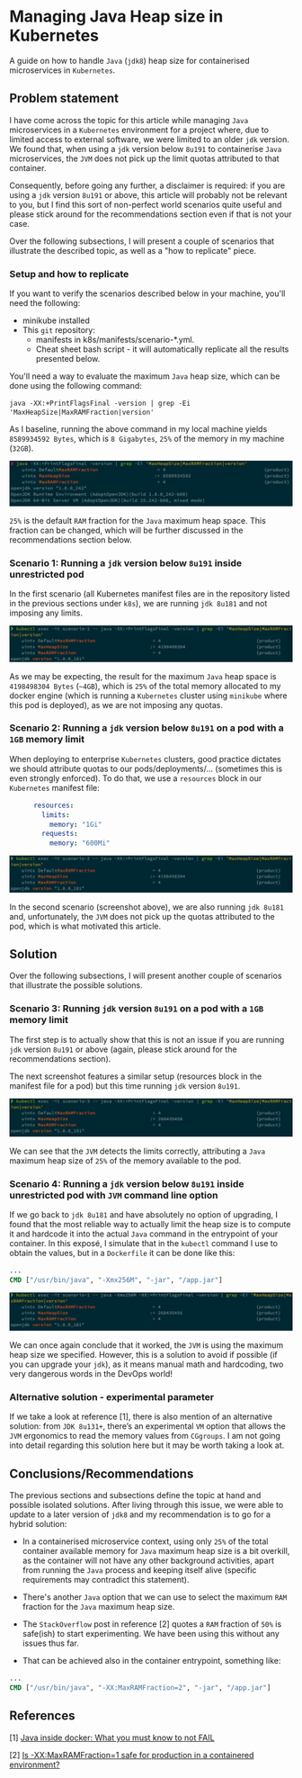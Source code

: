 # Managing Java Heap size in Kubernetes

A guide on how to handle `Java` (`jdk8`) heap size for containerised microservices in `Kubernetes`.

## Problem statement

I have come across the topic for this article while managing `Java` microservices in a `Kubernetes` environment for a project where, due to limited access to external software, we were limited to an older `jdk` version. We found that, when using a `jdk` version below `8u191` to containerise `Java` microservices, the `JVM` does not pick up the limit quotas attributed to that container.

Consequently, before going any further, a disclaimer is required: if you are using a `jdk` version `8u191` or above, this article will probably not be relevant to you, but I find this sort of non-perfect world scenarios quite useful and please stick around for the recommendations section even if that is not your case. 

Over the following subsections, I will present a couple of scenarios that illustrate the described topic, as well as a "how to replicate" piece.

### Setup and how to replicate

If you want to verify the scenarios described below in your machine, you'll need the following:

* minikube installed 
* This `git` repository:
    * manifests in k8s/manifests/scenario-*.yml.
    * Cheat sheet bash script -  it will automatically replicate all the results presented below.

You'll need a way to evaluate the maximum `Java` heap size, which can be done using the following command:
```
java -XX:+PrintFlagsFinal -version | grep -Ei 'MaxHeapSize|MaxRAMFraction|version'
```

As I baseline, running the above command in my local machine yields `8589934592 Bytes`, which is `8 Gigabytes`, `25%` of the memory in my machine (`32GB`). 

![](./screenshots/scenario-0.jpg)

`25%` is the default `RAM` fraction for the `Java` maximum heap space. This fraction can be changed, which will be further discussed in the recommendations section below.

### Scenario 1: Running a `jdk` version below `8u191` inside unrestricted pod

In the first scenario (all Kubernetes manifest files are in the repository listed in the previous sections under `k8s`), we are running `jdk 8u181` and not imposing any limits.

![](./screenshots/scenario-1.jpg)

As we may be expecting, the result for the maximum `Java` heap space is `4198498304 Bytes` (`~4GB`), which is `25%` of the total memory allocated to my docker engine (which is running a `Kubernetes` cluster using `minikube` where this pod is deployed), as we are not imposing any quotas.

### Scenario 2: Running a `jdk` version below `8u191` on a pod with a `1GB` memory limit

When deploying to enterprise `Kubernetes` clusters, good practice dictates we should attribute quotas to our pods/deployments/... (sometimes this is even strongly enforced). To do that, we use a `resources` block in our `Kubernetes` manifest file:

```yaml
      resources:
        limits:
          memory: "1Gi"
        requests:
          memory: "600Mi"
```

![](./screenshots/scenario-2.jpg)

In the second scenario (screenshot above), we are also running `jdk 8u181` and, unfortunately, the `JVM` does not pick up the quotas attributed to the pod, which is what motivated this article.

## Solution

Over the following subsections, I will present another couple of scenarios that illustrate the possible solutions.

### Scenario 3: Running `jdk` version `8u191` on a pod with a `1GB` memory limit

The first step is to actually show that this is not an issue if you are running `jdk` version `8u191` or above (again, please stick around for the recommendations section).

The next screenshot features a similar setup (resources block in the manifest file for a pod) but this time running `jdk` version `8u191`.

![](./screenshots/scenario-3.jpg)

We can see that the `JVM` detects the limits correctly, attributing a `Java` maximum heap size of `25%` of the memory available to the pod.

### Scenario 4: Running a `jdk` version below `8u191` inside unrestricted pod with `JVM` command line option

If we go back to `jdk 8u181` and have absolutely no option of upgrading, I found that the most reliable way to actually limit the heap size is to compute it and hardcode it into the actual `Java` command in the entrypoint of your container. In this exposé, I simulate that in the `kubectl` command I use to obtain the values, but in a `Dockerfile` it can be done like this:

```dockerfile
...
CMD ["/usr/bin/java", "-Xmx256M", "-jar", "/app.jar"]
```

![](./screenshots/scenario-4.jpg)

We can once again conclude that it worked, the `JVM` is using the maximum heap size we specified. However, this is a solution to avoid if possible (if you can upgrade your `jdk`), as it means manual math and hardcoding, two very dangerous words in the DevOps world!

### Alternative solution - experimental parameter

If we take a look at reference [1], there is also mention of an alternative solution: from `JDK 8u131+`, there’s an  experimental `VM` option that allows the `JVM` ergonomics to read the memory values from `CGgroups`. I am not going into detail regarding this solution here but it may be worth taking a look at.

## Conclusions/Recommendations

The previous sections and subsections define the topic at hand and possible isolated solutions. After living through this issue, we were able to update to a later version of `jdk8` and my recommendation is to go for a hybrid solution:

- In a containerised microservice context, using only `25%` of the total container available memory for `Java` maximum heap size is a bit overkill, as the container will not have any other background activities, apart from running the `Java` process and keeping itself alive (specific requirements may contradict this statement). 

- There's another `Java` option that we can use to select the maximum `RAM` fraction for the `Java` maximum heap size. 

- The `StackOverflow` post in reference [2] quotes a `RAM` fraction of `50%` is safe(ish) to start experimenting. We have been using this without any issues thus far.

- That can be achieved also in the container entrypoint, something like:

```dockerfile
...
CMD ["/usr/bin/java", "-XX:MaxRAMFraction=2", "-jar", "/app.jar"]
```

## References

[1] [Java inside docker: What you must know to not FAIL](https://developers.redhat.com/blog/2017/03/14/java-inside-docker/)

[2] [Is -XX:MaxRAMFraction=1 safe for production in a containered environment?](https://stackoverflow.com/questions/49854237/is-xxmaxramfraction-1-safe-for-production-in-a-containered-environment)
